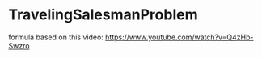 # TravelingSalesmanProblem

formula based on this video: https://www.youtube.com/watch?v=Q4zHb-Swzro
